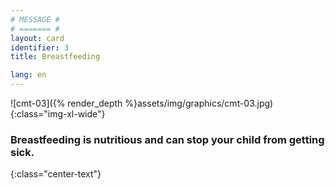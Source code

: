 ```yaml
---
# MESSAGE #
# ======= #
layout: card
identifier: 3
title: Breastfeeding

lang: en
---
```


![cmt-03]({% render_depth %}assets/img/graphics/cmt-03.jpg){:class="img-xl-wide"}

### Breastfeeding is nutritious and can stop your child from getting sick.
{:class="center-text"}